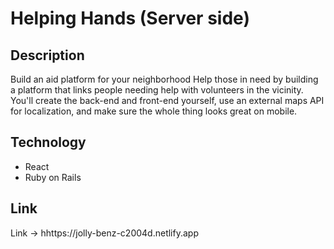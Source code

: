 # Helping Hands (Server side)

## Description
Build an aid platform for your neighborhood
Help those in need by building a platform that links people needing help with volunteers in the vicinity. You'll create the back-end and front-end yourself, use an external maps API for localization, and make sure the whole thing looks great on mobile.

## Technology

- React
- Ruby on Rails

## Link
Link -> hhttps://jolly-benz-c2004d.netlify.app

